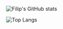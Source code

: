 ![Filip's GitHub stats](https://github-readme-stats.vercel.app/api?username=mucnjakf&count_private=true&show_icons=true&theme=github_dark)

![Top Langs](https://github-readme-stats.vercel.app/api/top-langs/?username=mucnjakf&theme=github_dark)
